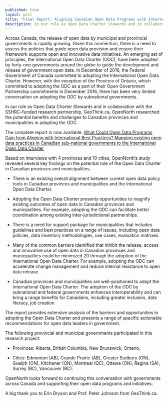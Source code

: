 ```yaml
---
published: true
layout: post
title: "Final Report: Aligning Canadian Open Data Programs with International Best Practices"
description: In our role as Open Data Charter Stewards and in collaboration with the Social Sciences and Humanities Research Council (SSHRC)-funded research partnership, Geothink, we researched the potential benefits and challenges to Canadian provinces and municipalities in adopting the Open Data Charter.
---
```

Across Canada, the release of open data by municipal and provincial governments is rapidly growing. Given this momentum, there is a need to assess the policies that guide open data provision and ensure their framework supports open and innovative data initiatives. An emerging set of principles, the International Open Data Charter (ODC), have been adopted by forty-one governments around the globe to guide the development and release of government open data. In December of 2016, the Federal Government of Canada committed to adopting the International Open Data Charter. However, with the exception of the Province of Ontario, which committed to adopting the ODC as a part of their Open Government Partnership commitments in December 2016, there has been very limited conversation on adopting the ODC by subnational governments.

In our role as Open Data Charter Stewards and in collaboration with the SSHRC-funded research partnership, GeoThink.ca, OpenNorth researched the potential benefits and challenges to Canadian provinces and municipalities in adopting the ODC.

The complete report is now available: [What Could Open Data Programs Gain from Aligning with International Best Practices? Mapping existing open data practices in Canadian sub-national governments to the International Open Data Charter](http://public.citizenbudget.com/uploads/custom/on.ca/ODCinCanada.pdf)

Based on interviews with 4 provinces and 10 cities, OpenNorth’s study revealed several key findings on the potential role of the Open Data Charter in Canadian provinces and municipalities.

* There is an existing overall alignment between current open data policy tools in Canadian provinces and municipalities and the International Open Data Charter.

* Adopting the Open Data Charter presents opportunities to magnify existing outcomes of open data in Canadian provinces and municipalities. For example, adopting the ODC can facilitate better coordination among existing inter-jurisdictional partnerships.

* There is a need for support package for municipalities that includes guidelines and best practices on a range of issues, including open data policies, data inventory methodologies, use cases, evaluation matrixes.

* Many of the common barriers identified that inhibit the release, access and innovative use of open data in Canadian provinces and municipalities could be minimized 20 through the adoption of the International Open Data Charter. For example, adopting the ODC can accelerate change management and reduce internal resistance to open data release.

* Canadian provinces and municipalities are well-positioned to adopt the International Open Data Charter. The adoption of the ODC by subnational and federal governments enhances interoperability and can bring a range benefits for Canadians, including greater inclusion, data literacy, job creation

The report provides extensive analysis of the barriers and opportunities in adopting the Open Data Charter and presents a range of specific actionable recommendations for open data leaders in government.

The following provincial and municipal governments participated in this research project:

* Provinces: Alberta, British Columbia, New Brunswick, Ontario;

* Cities: Edmonton (AB), Grande Prairie (AB), Greater Sudbury (ON), Guelph (ON), Kitchener (ON), Montreal (QC), Ottawa (ON), Regina (SA), Surrey (BC), Vancouver (BC).

OpenNorth looks forward to continuing this conversation with governments across Canada and supporting their open data programs and initiatives.

A big thank you to Erin Bryson and Prof. Peter Johnson from GeoThink.ca.  
